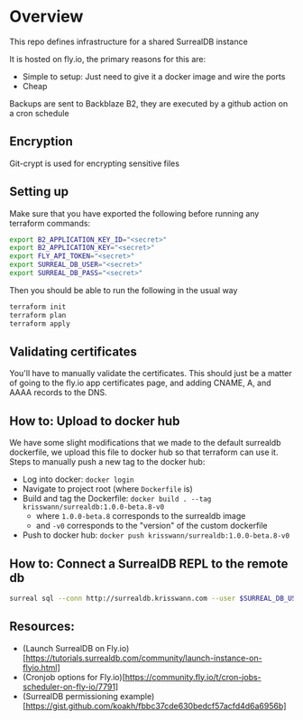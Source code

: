 # Overview

This repo defines infrastructure for a shared SurrealDB instance

It is hosted on fly.io, the primary reasons for this are:
- Simple to setup: Just need to give it a docker image and wire the ports
- Cheap

Backups are sent to Backblaze B2, they are executed by a github action on a cron schedule

## Encryption
Git-crypt is used for encrypting sensitive files

## Setting up
Make sure that you have exported the following before running any terraform commands:
```bash
export B2_APPLICATION_KEY_ID="<secret>"
export B2_APPLICATION_KEY="<secret>"
export FLY_API_TOKEN="<secret>"
export SURREAL_DB_USER="<secret>"
export SURREAL_DB_PASS="<secret>"
```

Then you should be able to run the following in the usual way
```bash
terraform init
terraform plan
terraform apply
```

## Validating certificates
You'll have to manually validate the certificates. This should just be a matter of going to the
fly.io app certificates page, and adding CNAME, A, and AAAA records to the DNS.

## How to: Upload to docker hub
We have some slight modifications that we made to the default surrealdb dockerfile, we upload this
file to docker hub so that terraform can use it. Steps to manually push a new tag to the docker hub:

- Log into docker: `docker login`
- Navigate to project root (where `Dockerfile` is)
- Build and tag the Dockerfile: `docker build . --tag krisswann/surrealdb:1.0.0-beta.8-v0`
  - where `1.0.0-beta.8` corresponds to the surrealdb image
  - and `-v0` corresponds to the "version" of the custom dockerfile
- Push to docker hub: `docker push krisswann/surrealdb:1.0.0-beta.8-v0`


## How to: Connect a SurrealDB REPL to the remote db
```bash
surreal sql --conn http://surrealdb.krisswann.com --user $SURREAL_DB_USER --pass $SURREAL_DB_PASS --pretty
```


## Resources:
- (Launch SurrealDB on Fly.io)[https://tutorials.surrealdb.com/community/launch-instance-on-flyio.html]
- (Cronjob options for Fly.io)[https://community.fly.io/t/cron-jobs-scheduler-on-fly-io/7791]
- (SurrealDB permissioning example)[https://gist.github.com/koakh/fbbc37cde630bedcf57acfd4d6a6956b]
